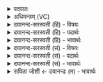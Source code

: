 <details><summary>पदपाठः</summary>

त्वाम्। अ॒ग्ने॒। यज॑मानाः। अनु॑। द्यून्। विश्वा॑। वसु॑। द॒धि॒रे॒। वार्या॑णि। त्वया॑। स॒ह। द्रवि॑णम्। इ॒च्छमा॑नाः। व्र॒जम्। गोम॑न्त॒मिति॒ गोऽम॑न्तम्। उ॒शिजः॑। वि। व॒व्रुः॒। २८।
</details>

<details><summary>अधिमन्त्रम् (VC)</summary>

- अग्निर्देवता
- वत्सप्रीर्ऋषिः
- विराडार्षी त्रिष्टुप्
- धैवतः
</details>

<details><summary>दयानन्द-सरस्वती (हि) - विषयः</summary>

फिर मनुष्य लोग विद्या को किस प्रकार बढ़ावें, इस विषय का उपदेश अगले मन्त्र में किया है ॥
</details>

<details><summary>दयानन्द-सरस्वती (हि) - पदार्थः</summary>

पदार्थान्वयभाषाः -  हे (अग्ने) विद्वन् पुरुष ! जिस (त्वाम्) आपका आश्रय लेकर (उशिजः) बुद्धिमान् (यजमानाः) सङ्गतिकारक लोग (त्वया) आप के (सह) साथ (विश्वा) सब (वार्याणि) ग्रहण करने योग्य (अनुद्यून्) दिनों में (वसु) द्रव्यों को (दधिरे) धारण करें, (द्रविणम्) धन की (इच्छमानाः) इच्छा करते हुए (गोमन्तम्) सुन्दर किरणों के रूप से युक्त (व्रजम्) मेघ वा गोस्थान को (विवव्रुः) विविध प्रकार से ग्रहण करें, वैसे हम लोग भी होवें ॥२८ ॥
</details>

<details><summary>दयानन्द-सरस्वती (हि) - भावार्थः</summary>

भावार्थभाषाः -  मनुष्यों को चाहिये कि प्रयत्नशील विद्वानों के सङ्ग से पुरुषार्थ के साथ विद्या और सुख को नित्यप्रति बढ़ाते जावें ॥२८ ॥
</details>

<details><summary>दयानन्द-सरस्वती (सं) - विषयः</summary>

पुनर्मनुष्यैर्विद्याः कथं वर्द्धनीया इत्याह ॥
</details>

<details><summary>दयानन्द-सरस्वती (सं) - पदार्थः</summary>

पदार्थान्वयभाषाः -  हे अग्ने विद्वन् ! यन्त्वामाश्रित्योशिजो यजमानास्त्वया सह याननुद्यून् विश्वा वार्याणि वसु दधिरे, द्रविणमिच्छमाना गोमन्तं व्रजं विवव्रुः, तथाभूता वयमपि भवेम ॥२८ ॥
</details>

<details><summary>दयानन्द-सरस्वती (सं) - भावार्थः</summary>

भावार्थभाषाः -  मनुष्यैः प्रयतमानानां विदुषां सङ्गात् पुरुषार्थेन प्रतिदिनं विद्यासुखे वर्द्धनीये ॥२८ ॥
</details>

<details><summary>सविता जोशी ← दयानन्दः (म) - भावार्थः</summary>

भावार्थभाषाः -  माणसांनी प्रयत्नशील विद्वानांच्या संगतीने पुरुषार्थ करून विद्या व सुख सदैव वाढवीत जावे.
</details>